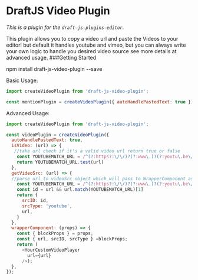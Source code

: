 # DraftJS Video Plugin

*This is a plugin for the `draft-js-plugins-editor`.*

This plugin allows you to copy a video url and paste the Videos to your editor!
but default it handles youtube and vimeo, but you can always write your own logic to handle you desired video source see more details at advanced usage.
###Getting Started

npm install draft-js-video-plugin --save

Basic Usage:

```js
import createVideoPlugin from 'draft-js-video-plugin';

const mentionPlugin = createVideoPlugin({ autoHandlePastedText: true });

```
Advanced Usage:
```js
import createVideoPlugin from 'draft-js-video-plugin';

const videoPlugin = createVideoPlugin({
  autoHandlePastedText: true,
  isVideo: (url) => {
   //take url check if it's a valid video url return true or false
    const YOUTUBEMATCH_URL = /^(?:https?:\/\/)?(?:www\.)?(?:youtu\.be\/|youtube\.com\/(?:embed\/|v\/|watch\?v=|watch\?.+&v=))((\w|-){11})(?:\S+)?$/
    return YOUTUBEMATCH_URL.test(url)
  },
  getVideoSrc: (url) => {
  //parse url to videoSrc object which will pass to WrapperComponent as props
    const YOUTUBEMATCH_URL = /^(?:https?:\/\/)?(?:www\.)?(?:youtu\.be\/|youtube\.com\/(?:embed\/|v\/|watch\?v=|watch\?.+&v=))((\w|-){11})(?:\S+)?$/
    const id = url && url.match(YOUTUBEMATCH_URL)[1]
    return {
      srcID: id,
      srcType: 'youtube',
      url,
    }
  },
  wrapperComponent: (props) => {
    const { blockProps } = props;
    const { url, srcID, srcType } =blockProps;
    return (
      <YourCustomVideoPlayer
        url={url}
      />);
  },
});

```